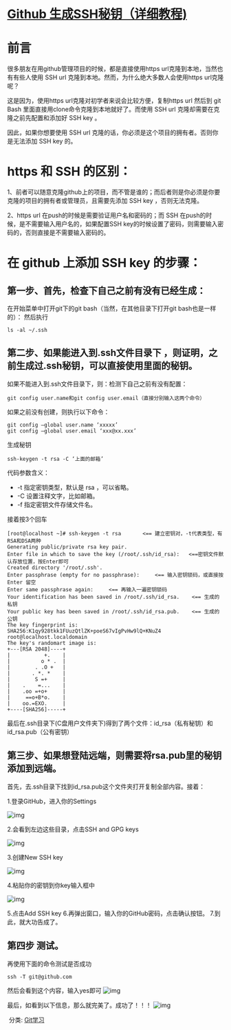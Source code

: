 # [Github 生成SSH秘钥（详细教程)](https://www.cnblogs.com/yuqiliu/p/12551258.html)             

# 前言

很多朋友在用github管理项目的时候，都是直接使用https url克隆到本地，当然也有有些人使用 SSH url 克隆到本地。然而，为什么绝大多数人会使用https url克隆呢？

这是因为，使用https url克隆对初学者来说会比较方便，复制https url 然后到 git Bash 里面直接用clone命令克隆到本地就好了。而使用 SSH url 克隆却需要在克隆之前先配置和添加好 SSH key 。

因此，如果你想要使用 SSH url 克隆的话，你必须是这个项目的拥有者。否则你是无法添加 SSH key 的。

# https 和 SSH 的区别：

1、前者可以随意克隆github上的项目，而不管是谁的；而后者则是你必须是你要克隆的项目的拥有者或管理员，且需要先添加 SSH key ，否则无法克隆。

2、https url 在push的时候是需要验证用户名和密码的；而 SSH 在push的时候，是不需要输入用户名的，如果配置SSH key的时候设置了密码，则需要输入密码的，否则直接是不需要输入密码的。

# 在 github 上添加 SSH key 的步骤：

## 第一步、首先，检查下自己之前有没有已经生成：

在开始菜单中打开git下的git bash（当然，在其他目录下打开git bash也是一样的）：
 然后执行

```
ls -al ~/.ssh 
```

## 第二步、如果能进入到.ssh文件目录下 ，则证明，之前生成过.ssh秘钥，可以直接使用里面的秘钥。

如果不能进入到.ssh文件目录下，则：检测下自己之前有没有配置：

```
git config user.name和git config user.email（直接分别输入这两个命令）
```

如果之前没有创建，则执行以下命令：

```
git config –global user.name ‘xxxxx’ 
git config –global user.email ‘xxx@xx.xxx’
```

生成秘钥

```
ssh-keygen -t rsa -C ‘上面的邮箱’
```

代码参数含义：

* -t 指定密钥类型，默认是 rsa ，可以省略。
*  -C 设置注释文字，比如邮箱。
*  -f 指定密钥文件存储文件名。

接着按3个回车

```
[root@localhost ~]# ssh-keygen -t rsa       <== 建立密钥对，-t代表类型，有RSA和DSA两种
Generating public/private rsa key pair.
Enter file in which to save the key (/root/.ssh/id_rsa):   <==密钥文件默认存放位置，按Enter即可
Created directory '/root/.ssh'.
Enter passphrase (empty for no passphrase):     <== 输入密钥锁码，或直接按 Enter 留空
Enter same passphrase again:     <== 再输入一遍密钥锁码
Your identification has been saved in /root/.ssh/id_rsa.    <== 生成的私钥
Your public key has been saved in /root/.ssh/id_rsa.pub.    <== 生成的公钥
The key fingerprint is:
SHA256:K1qy928tkk1FUuzQtlZK+poeS67vIgPvHw9lQ+KNuZ4 root@localhost.localdomain
The key's randomart image is:
+---[RSA 2048]----+
|           +.    |
|          o * .  |
|        . .O +   |
|       . *. *    |
|        S =+     |
|    .    =...    |
|    .oo =+o+     |
|     ==o+B*o.    |
|    oo.=EXO.     |
+----[SHA256]-----+
```

最后在.ssh目录下(C盘用户文件夹下)得到了两个文件：id_rsa（私有秘钥）和id_rsa.pub（公有密钥）

## 第三步、如果想登陆远端，则需要将rsa.pub里的秘钥添加到远端。

首先，去.ssh目录下找到id_rsa.pub这个文件夹打开复制全部内容。接着：

1.登录GitHub，进入你的Settings

![img](https://img2020.cnblogs.com/blog/1833224/202003/1833224-20200323114403508-625146572.png)

2.会看到左边这些目录，点击SSH and GPG keys

![img](https://img2020.cnblogs.com/blog/1833224/202003/1833224-20200323114608488-786274780.png)

3.创建New SSH key

![img](https://img2020.cnblogs.com/blog/1833224/202003/1833224-20200323114634462-1837490460.png)

4.粘贴你的密钥到你key输入框中

![img](https://img2020.cnblogs.com/blog/1833224/202003/1833224-20200323114651978-1318462262.png)

5.点击Add SSH key
 6.再弹出窗口，输入你的GitHub密码，点击确认按钮。
 7.到此，就大功告成了。

## 第四步 测试。

再使用下面的命令测试是否成功

```
ssh -T git@github.com
```

然后会看到这个内容，输入yes即可
 ![img](https://img2020.cnblogs.com/blog/1833224/202003/1833224-20200323114903108-1714804783.png)

最后，如看到以下信息，那么就完美了。成功了！！！
 ![img](https://img2020.cnblogs.com/blog/1833224/202003/1833224-20200323114955428-1355713122.png)

​    分类: [Git学习](https://www.cnblogs.com/yuqiliu/category/1678080.html)
